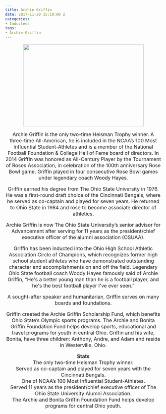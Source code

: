```yaml
---
title: Archie Griffin
date: 2017-11-20 15:10:00 Z
categories:
- Inductees
tags:
- Archie Griffin
---
```


<div style="text-align: center;">
<font size="3">
<img src="https://goaia.org/Media/Default/Events/NOC/archie-griffin-b.jpg" height="265" width="389"> 
<p>Archie Griffin is the only two-time Heisman Trophy winner. A three-time All-American, he is included in the NCAA’s 100 Most Influential Student-Athletes and is a member of the National Football Foundation & College Hall of Fame board of directors. In 2014 Griffin was honored as All-Century Player by the Tournament of Roses Association, in celebration of the 100th anniversary Rose Bowl game. Griffin played in four consecutive Rose Bowl games under legendary coach Woody Hayes.</p>

<p>Griffin earned his degree from The Ohio State University in 1976. He was a first-round draft choice of the Cincinnati Bengals, where he served as co-captain and played for seven years. He returned to Ohio State in 1984 and rose to become associate director of athletics.</p>

<p>Archie Griffin is now The Ohio State University’s senior advisor for Advancement after serving for 11 years as the president/chief executive officer of the alumni association (OSUAA).</p>

<p>Griffin has been inducted into the Ohio High School Athletic Association Circle of Champions, which recognizes former high school student athletes who have demonstrated outstanding character and accomplishments on and off the field. Legendary Ohio State football coach Woody Hayes famously said of Archie Griffin, “He's a better young man than he is a football player, and he's the best football player I've ever seen.”</p>

<p>A sought-after speaker and humanitarian, Griffin serves on many boards and foundations.</p>

<p>Griffin created the Archie Griffin Scholarship Fund, which benefits Ohio State’s Olympic sports programs. The Archie and Bonita Griffin Foundation Fund helps develop sports, educational and travel programs for youth in central Ohio. Griffin and his wife, Bonita, have three children: Anthony, Andre, and Adam and reside in Westerville, Ohio.</p>

<b>
Stats
</b>
<br>
The only two-time Heisman Trophy winner.
<br>
Served as co-captain and played for seven years with the Cincinnati Bengals.
<br>
One of NCAA’s 100 Most Influential Student-Athletes.
<br>
Served 11 years as the president/chief executive officer of The Ohio State University Alumni Association.
<br>
The Archie and Bonita Griffin Foundation Fund helps develop programs for central Ohio youth.
</div>







